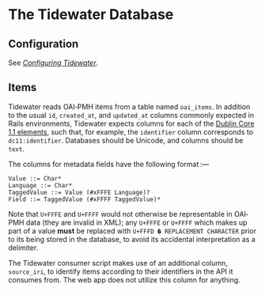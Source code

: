 # The Tidewater Database

## Configuration

See [<cite>Configuring Tidewater</cite>](./configuration.md).

## Items

Tidewater reads OAI‐PMH items from a table named `oai_items`.
In addition to the usual `id`, `created_at`, and `updated_at` columns
  commonly expected in Rails environments, Tidewater expects columns
  for each of the [Dublin Core 1.1 elements][dc11], such that, for
  example, the `identifier` column corresponds to `dc11:identifier`.
Databases should be Unicode, and columns should be `text`.

[dc11]: https://www.dublincore.org/specifications/dublin-core/dces/

The columns for metadata fields have the following format&#x202F;:—

    Value ::= Char*
    Language ::= Char*
    TaggedValue ::= Value (#xFFFE Language)?
    Field ::= TaggedValue (#xFFFF TaggedValue)*

Note that `U+FFFE` and `U+FFFF` would not otherwise be representable in
  OAI‐PMH data (they are invalid in XML); any `U+FFFE` or `U+FFFF`
  which makes up part of a value **must** be replaced with
  `U+FFFD � REPLACEMENT CHARACTER` prior to its being stored in the
  database, to avoid its accidental interpretation as a delimiter.

The Tidewater consumer script makes use of an additional column,
  `source_iri`, to identify items according to their identifiers in the
  API it consumes from.
The web app does not utilize this column for anything.
